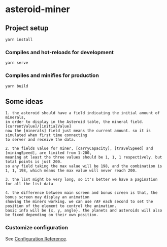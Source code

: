 # asteroid-miner

## Project setup
```
yarn install
```

### Compiles and hot-reloads for development
```
yarn serve
```

### Compiles and minifies for production
```
yarn build
```

## Some ideas
```
1. the asteroid should have a field indicating the initial amount of minerals,
in order to display in the Asteroid table, the mineral field. [currentValue]/[initialValue]
now the [minerals] field just means the current amount. so it is simulated when first time connecting
to server and receive the data.

2. the fields value for miner, [carryCapacity], [travelSpeed] and [miningSpeed], are limited from 1-200,
meaning at least the three values should be 1, 1, 1 respectively. but total points is just 200.
so any field taking the max value will be 198, and the combination is 1, 1, 198, which means the max value will never reach 200.

3. the list might be very long, so it's better we have a pagination for all the list data

4. the difference between main screen and bonus screen is that, the bonus screen may display an animation
showing the miners working. we can use rAF each second to set the position of the element to control the animation.
basic info will be {x, y, angle}. the planets and asteroids will also be fixed depending on their own position.
```


### Customize configuration
See [Configuration Reference](https://cli.vuejs.org/config/).
